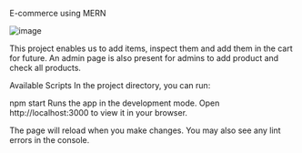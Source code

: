 E-commerce using MERN

![image](https://github.com/user-attachments/assets/7bdbad4f-7227-421f-ac67-075bb2c9df43)

This project enables us to add items, inspect them and add them in the cart for future. An admin page is also present for admins to add product and check all products.

Available Scripts
In the project directory, you can run:

npm start
Runs the app in the development mode.
Open http://localhost:3000 to view it in your browser.

The page will reload when you make changes.
You may also see any lint errors in the console.

